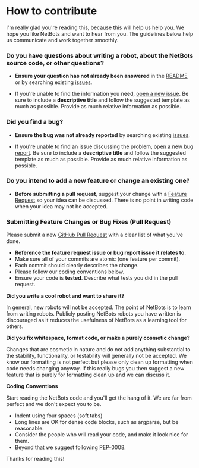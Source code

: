 # How to contribute

I'm really glad you're reading this, because this will help us help you. We hope you like NetBots and want to hear from you. The guidelines below help us communicate and work together smoothly.


### **Do you have questions about writing a robot, about the NetBots source code, or other questions?**

* **Ensure your question has not already been answered** in the [README](https://github.com/dbakewel/netbots/blob/master/README.md) or by searching existing [issues](https://github.com/dbakewel/netbots/issues?utf8=%E2%9C%93&q=).

* If you're unable to find the information you need, [open a new issue](https://github.com/dbakewel/netbots/issues/new/choose). Be sure to include a **descriptive title** and follow the suggested template as much as possible. Provide as much relative information as possible.


### **Did you find a bug?**

* **Ensure the bug was not already reported** by searching existing [issues](https://github.com/dbakewel/netbots/issues?utf8=%E2%9C%93&q=).

* If you're unable to find an issue discussing the problem, [open a new bug report](https://github.com/dbakewel/netbots/issues/new?assignees=&labels=&template=bug_report.md&title=). Be sure to include a **descriptive title** and follow the suggested template as much as possible. Provide as much relative information as possible.

### **Do you intend to add a new feature or change an existing one?**

* **Before submitting a pull request**, suggest your change with a [Feature Request](https://github.com/dbakewel/netbots/issues/new?assignees=&labels=&template=feature_request.md&title=) so your idea can be discussed. There is no point in writing code when your idea may not be accepted.


### **Submitting Feature Changes or Bug Fixes (Pull Request)**

Please submit a new [GitHub Pull Request](https://github.com/dbakewel/netbots/pulls) with a clear list of what you've done.

* **Reference the feature request issue or bug report issue it relates to**. 
* Make sure all of your commits are atomic (one feature per commit). 
* Each commit should clearly describes the change.
* Please follow our coding conventions below.
* Ensure your code is **tested**. Describe what tests you did in the pull request.

**Did you write a cool robot and want to share it?**

In general, new robots will not be accepted. The point of NetBots is to learn from writing robots. Publicly posting NetBots robots you have written is discouraged as it reduces the usefulness of NetBots as a learning tool for others.

**Did you fix whitespace, format code, or make a purely cosmetic change?**

Changes that are cosmetic in nature and do not add anything substantial to the stability, functionality, or testability will generally not be accepted. We know our formatting is not perfect but please only clean up formatting when code needs changing anyway. If this really bugs you then suggest a new feature that is purely for formatting clean up and we can discuss it.

**Coding Conventions**

Start reading the NetBots code and you'll get the hang of it. We are far from perfect and we don't expect you to be.

  * Indent using four spaces (soft tabs)
  * Long lines are OK for dense code blocks, such as argparse, but be reasonable.
  * Consider the people who will read your code, and make it look nice for them.
  * Beyond that we suggest following [PEP-0008](https://www.python.org/dev/peps/pep-0008/).
  

Thanks for reading this!
